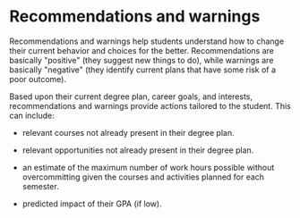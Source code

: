# Recommendations and warnings

Recommendations and warnings help students understand how to change their current behavior and choices for the better. Recommendations are basically "positive" (they suggest new things to do), while warnings are basically "negative" (they identify current plans that have some risk of a poor outcome). 

Based upon their current degree plan, career goals, and interests, recommendations and warnings provide actions tailored to the student.  This can include:

* relevant courses not already present in their degree plan.

* relevant opportunities not already present in their degree plan.

* an estimate of the maximum number of work hours possible without overcommitting given the courses and activities planned for each semester.   

* predicted impact of their GPA (if low).

